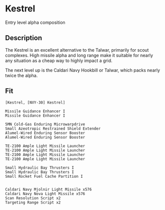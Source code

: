 # Kestrel
Entry level alpha composition 

## Description
The Kestrel is an excellent alternative to the Talwar, primarily for scout complexes. High missile alpha and long range make it suitable for nearly any situation as a cheap way to highly impact a grid. 

The next level up is the Caldari Navy Hookbill or Talwar, which packs nearly twice the alpha. 

## Fit
```
[Kestrel, [NVY-30] Kestrel]

Missile Guidance Enhancer I
Missile Guidance Enhancer I

5MN Cold-Gas Enduring Microwarpdrive
Small Azeotropic Restrained Shield Extender
Alumel-Wired Enduring Sensor Booster
Alumel-Wired Enduring Sensor Booster

TE-2100 Ample Light Missile Launcher
TE-2100 Ample Light Missile Launcher
TE-2100 Ample Light Missile Launcher
TE-2100 Ample Light Missile Launcher

Small Hydraulic Bay Thrusters I
Small Hydraulic Bay Thrusters I
Small Rocket Fuel Cache Partition I


Caldari Navy Mjolnir Light Missile x576
Caldari Navy Nova Light Missile x576
Scan Resolution Script x2
Targeting Range Script x2
```